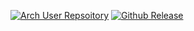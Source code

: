 [![Arch User Repsoitory](https://img.shields.io/aur/version/buildifier)](https://aur.archlinux.org/packages/buildifier)
[![Github Release](https://img.shields.io/github/v/release/bazelbuild/buildtools)](https://github.com/bazelbuild/buildtools)
